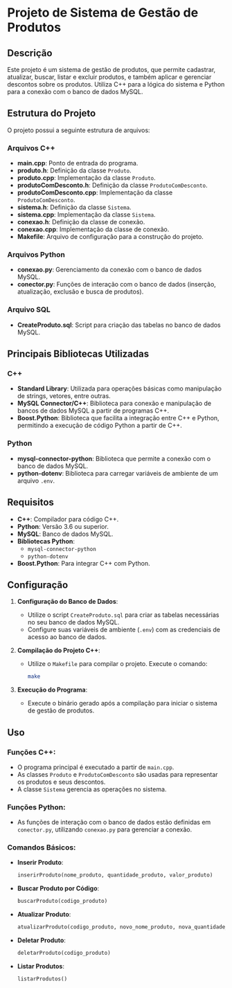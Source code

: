 
# Projeto de Sistema de Gestão de Produtos

## Descrição

Este projeto é um sistema de gestão de produtos, que permite cadastrar, atualizar, buscar, listar e excluir produtos, e também aplicar e gerenciar descontos sobre os produtos. Utiliza C++ para a lógica do sistema e Python para a conexão com o banco de dados MySQL.

## Estrutura do Projeto

O projeto possui a seguinte estrutura de arquivos:

### Arquivos C++
- **main.cpp**: Ponto de entrada do programa.
- **produto.h**: Definição da classe `Produto`.
- **produto.cpp**: Implementação da classe `Produto`.
- **produtoComDesconto.h**: Definição da classe `ProdutoComDesconto`.
- **produtoComDesconto.cpp**: Implementação da classe `ProdutoComDesconto`.
- **sistema.h**: Definição da classe `Sistema`.
- **sistema.cpp**: Implementação da classe `Sistema`.
- **conexao.h**: Definição da classe de conexão.
- **conexao.cpp**: Implementação da classe de conexão.
- **Makefile**: Arquivo de configuração para a construção do projeto.

### Arquivos Python
- **conexao.py**: Gerenciamento da conexão com o banco de dados MySQL.
- **conector.py**: Funções de interação com o banco de dados (inserção, atualização, exclusão e busca de produtos).

### Arquivo SQL
- **CreateProduto.sql**: Script para criação das tabelas no banco de dados MySQL.

## Principais Bibliotecas Utilizadas

### C++
- **Standard Library**: Utilizada para operações básicas como manipulação de strings, vetores, entre outras.
- **MySQL Connector/C++**: Biblioteca para conexão e manipulação de bancos de dados MySQL a partir de programas C++.
- **Boost.Python**: Biblioteca que facilita a integração entre C++ e Python, permitindo a execução de código Python a partir de C++.

### Python
- **mysql-connector-python**: Biblioteca que permite a conexão com o banco de dados MySQL.
- **python-dotenv**: Biblioteca para carregar variáveis de ambiente de um arquivo `.env`.

## Requisitos

- **C++**: Compilador para código C++.
- **Python**: Versão 3.6 ou superior.
- **MySQL**: Banco de dados MySQL.
- **Bibliotecas Python**:
  - `mysql-connector-python`
  - `python-dotenv`
- **Boost.Python**: Para integrar C++ com Python.

## Configuração

1. **Configuração do Banco de Dados**:
   - Utilize o script `CreateProduto.sql` para criar as tabelas necessárias no seu banco de dados MySQL.
   - Configure suas variáveis de ambiente (`.env`) com as credenciais de acesso ao banco de dados.

2. **Compilação do Projeto C++**:
   - Utilize o `Makefile` para compilar o projeto. Execute o comando:
     ```bash
     make
     ```

3. **Execução do Programa**:
   - Execute o binário gerado após a compilação para iniciar o sistema de gestão de produtos.

## Uso

### Funções C++:
- O programa principal é executado a partir de `main.cpp`.
- As classes `Produto` e `ProdutoComDesconto` são usadas para representar os produtos e seus descontos.
- A classe `Sistema` gerencia as operações no sistema.

### Funções Python:
- As funções de interação com o banco de dados estão definidas em `conector.py`, utilizando `conexao.py` para gerenciar a conexão.

### Comandos Básicos:
- **Inserir Produto**:
  ```python
  inserirProduto(nome_produto, quantidade_produto, valor_produto)
  ```
- **Buscar Produto por Código**:
  ```python
  buscarProduto(codigo_produto)
  ```
- **Atualizar Produto**:
  ```python
  atualizarProduto(codigo_produto, novo_nome_produto, nova_quantidade_produto, novo_valor_produto)
  ```
- **Deletar Produto**:
  ```python
  deletarProduto(codigo_produto)
  ```
- **Listar Produtos**:
  ```python
  listarProdutos()
  ```



